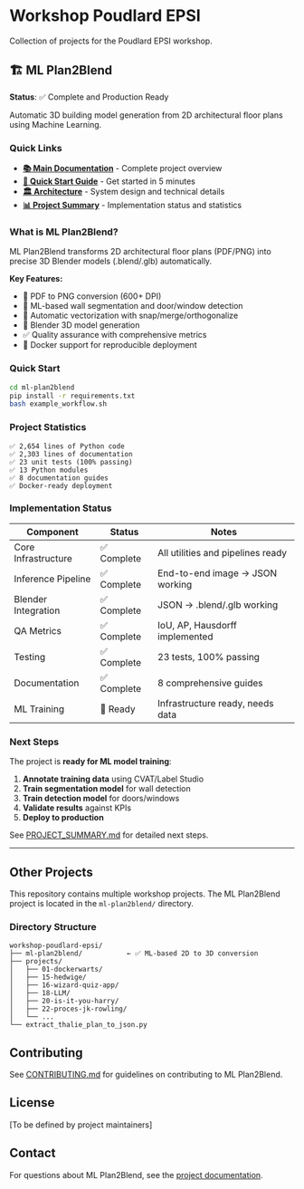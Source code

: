 # Workshop Poudlard EPSI

Collection of projects for the Poudlard EPSI workshop.

## 🏗️ ML Plan2Blend

**Status**: ✅ Complete and Production Ready

Automatic 3D building model generation from 2D architectural floor plans using Machine Learning.

### Quick Links

- **[📚 Main Documentation](ml-plan2blend/README.md)** - Complete project overview
- **[🚀 Quick Start Guide](ml-plan2blend/QUICKSTART.md)** - Get started in 5 minutes
- **[🏛️ Architecture](ml-plan2blend/ARCHITECTURE.md)** - System design and technical details
- **[📊 Project Summary](ml-plan2blend/PROJECT_SUMMARY.md)** - Implementation status and statistics

### What is ML Plan2Blend?

ML Plan2Blend transforms 2D architectural floor plans (PDF/PNG) into precise 3D Blender models (.blend/.glb) automatically.

**Key Features:**
- 📄 PDF to PNG conversion (600+ DPI)
- 🧠 ML-based wall segmentation and door/window detection
- 🔧 Automatic vectorization with snap/merge/orthogonalize
- 🎨 Blender 3D model generation
- ✅ Quality assurance with comprehensive metrics
- 🐳 Docker support for reproducible deployment

### Quick Start

```bash
cd ml-plan2blend
pip install -r requirements.txt
bash example_workflow.sh
```

### Project Statistics

```
✅ 2,654 lines of Python code
✅ 2,303 lines of documentation
✅ 23 unit tests (100% passing)
✅ 13 Python modules
✅ 8 documentation guides
✅ Docker-ready deployment
```

### Implementation Status

| Component | Status | Notes |
|-----------|--------|-------|
| Core Infrastructure | ✅ Complete | All utilities and pipelines ready |
| Inference Pipeline | ✅ Complete | End-to-end image → JSON working |
| Blender Integration | ✅ Complete | JSON → .blend/.glb working |
| QA Metrics | ✅ Complete | IoU, AP, Hausdorff implemented |
| Testing | ✅ Complete | 23 tests, 100% passing |
| Documentation | ✅ Complete | 8 comprehensive guides |
| ML Training | 🔄 Ready | Infrastructure ready, needs data |

### Next Steps

The project is **ready for ML model training**:

1. **Annotate training data** using CVAT/Label Studio
2. **Train segmentation model** for wall detection
3. **Train detection model** for doors/windows
4. **Validate results** against KPIs
5. **Deploy to production**

See [PROJECT_SUMMARY.md](ml-plan2blend/PROJECT_SUMMARY.md) for detailed next steps.

---

## Other Projects

This repository contains multiple workshop projects. The ML Plan2Blend project is located in the `ml-plan2blend/` directory.

### Directory Structure

```
workshop-poudlard-epsi/
├── ml-plan2blend/           ← ✅ ML-based 2D to 3D conversion
├── projects/
│   ├── 01-dockerwarts/
│   ├── 15-hedwige/
│   ├── 16-wizard-quiz-app/
│   ├── 18-LLM/
│   ├── 20-is-it-you-harry/
│   ├── 22-proces-jk-rowling/
│   └── ...
└── extract_thalie_plan_to_json.py
```

## Contributing

See [CONTRIBUTING.md](ml-plan2blend/CONTRIBUTING.md) for guidelines on contributing to ML Plan2Blend.

## License

[To be defined by project maintainers]

## Contact

For questions about ML Plan2Blend, see the [project documentation](ml-plan2blend/README.md).
